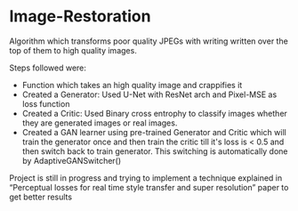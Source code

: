 # Image-Restoration

Algorithm which transforms poor quality JPEGs with writing written over the top of them to high quality images.

Steps followed were:
- Function which takes an high quality image and crappifies it
- Created a Generator: Used U-Net with ResNet arch and Pixel-MSE as loss function
- Created a Critic: Used Binary cross entrophy to classify images whether they are generated images or real images.
- Created a GAN learner using pre-trained Generator and Critic which will train the generator once and then train the critic till it's loss is < 0.5 and then switch back to train generator.
This switching is automatically done by AdaptiveGANSwitcher()


Project is still in progress
and trying to implement a technique explained in “Perceptual losses for real time style transfer and super resolution” paper to get better results
